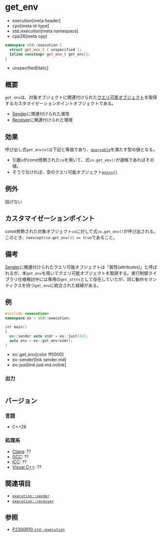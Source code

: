 # get_env
* execution[meta header]
* cpo[meta id-type]
* std::execution[meta namespace]
* cpp26[meta cpp]

```cpp
namespace std::execution {
  struct get_env_t { unspecified };
  inline constexpr get_env_t get_env{};
}
```
* unspecified[italic]

## 概要
`get_env`は、対象オブジェクトに関連付けられた[クエリ可能オブジェクト](../queryable.md)を取得するカスタマイゼーションポイントオブジェクトである。

- [Sender](sender.md)に関連付けられた属性
- [Receiver](receiver.md)に関連付けられた環境


## 効果
呼び出し式`get_env(o)`は下記と等価であり、[`queryable`](../queryable.md)を満たす型の値となる。

- 引数`o`がconst修飾された`co`を用いて、式`co.get_env()`が適格であればその値。
- そうでなければ、空のクエリ可能オブジェクト[`env<>{}`](env.md)


## 例外
投げない


## カスタマイゼーションポイント
const修飾された対象オブジェクト`co`に対して式`co.get_env()`が呼び出される。
このとき、`noexcept(co.get_env()) == true`であること。


## 備考
[Sender](sender.md)に関連付けられたクエリ可能オブジェクトは「属性(attributes)」と呼ばれるが、本`get_env`を用いてクエリ可能オブジェクトを取得する。実行制御ライブラリ仕様検討中には専用の`get_attrs`として存在していたが、同じ動作セマンティクスを持つ`get_env`に統合された経緯がある。


## 例
```cpp example
#include <execution>
namespace ex = std::execution;

int main()
{
  ex::sender auto sndr = ex::just(42);
  auto env = ex::get_env(sndr);
}
```
* ex::get_env[color ff0000]
* ex::sender[link sender.md]
* ex::just[link just.md.nolink]

### 出力
```
```


## バージョン
### 言語
- C++26

### 処理系
- [Clang](/implementation.md#clang): ??
- [GCC](/implementation.md#gcc): ??
- [ICC](/implementation.md#icc): ??
- [Visual C++](/implementation.md#visual_cpp): ??


## 関連項目
- [`execution::sender`](sender.md)
- [`execution::receiver`](receiver.md)


## 参照
- [P2300R10 `std::execution`](https://www.open-std.org/jtc1/sc22/wg21/docs/papers/2024/p2300r10.html)
